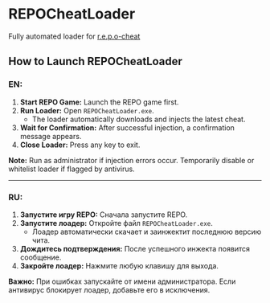 # REPOCheatLoader

Fully automated loader for [r.e.p.o-cheat](https://github.com/D4rkks/r.e.p.o-cheat)

## How to Launch REPOCheatLoader

### EN:

1. **Start REPO Game:** Launch the REPO game first.
2. **Run Loader:** Open `REPOCheatLoader.exe`.
   - The loader automatically downloads and injects the latest cheat.
3. **Wait for Confirmation:** After successful injection, a confirmation message appears.
4. **Close Loader:** Press any key to exit.

**Note:** Run as administrator if injection errors occur. Temporarily disable or whitelist loader if flagged by antivirus.

---

### RU:

1. **Запустите игру REPO:** Сначала запустите REPO.
2. **Запустите лоадер:** Откройте файл `REPOCheatLoader.exe`.
   - Лоадер автоматически скачает и заинжектит последнюю версию чита.
3. **Дождитесь подтверждения:** После успешного инжекта появится сообщение.
4. **Закройте лоадер:** Нажмите любую клавишу для выхода.

**Важно:** При ошибках запускайте от имени администратора. Если антивирус блокирует лоадер, добавьте его в исключения.
